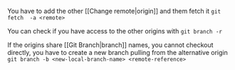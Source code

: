 You have to add the other [[Change remote|origin]] and them fetch it `git fetch  -a <remote>`

You can check if you have access to the other origins with `git branch -r`

If the origins share [[Git Branch|branch]] names, you cannot checkout directly, you have to create a new branch pulling from the alternative origin `git branch -b <new-local-branch-name> <remote-reference>`